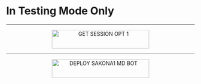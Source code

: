 # In Testing Mode Only









___
<p align="center">
  <a href="https://qadeer-pair-9e1dc45a3836.herokuapp.com/">
    <img title="GET SESSION OPT 1" src="https://img.shields.io/badge/🔑_GET_SAKONA1 MD_SESSION-000000?style=for-the-badge&logo=quantum&logoColor=white&color=skyblue" width="260" height="50"/>
  </a>

---
<p align="center">
<a href="https://dashboard.heroku.com/new?template=https://github.com/Qadeer-Xtech/SAKONA1-MD/tree/main">
    <img title="DEPLOY SAKONA1 MD BOT" src="https://img.shields.io/badge/🚀_DEPLOY_ON_HEROKU-000000?style=for-the-badge&logo=heroku&logoColor=white&color=FF00FF" width="260" height="50"/>
  </a>
</p>





